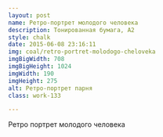 ```yaml
---
layout: post
name: Ретро-портрет молодого человека
description: Тонированная бумага, А2
style: chalk
date: 2015-06-08 23:16:11
img: coal/retro-portret-molodogo-cheloveka
imgBigWidth: 708
imgBigHeight: 1024
imgWidth: 190
imgHeight: 275
alt: Ретро-портрет парня
class: work-133

---
```


Ретро портрет молодого человека